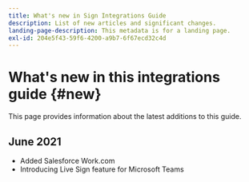 ```yaml
---
title: What's new in Sign Integrations Guide
description: List of new articles and significant changes.
landing-page-description: This metadata is for a landing page.
exl-id: 204e5f43-59f6-4200-a9b7-6f67ecd32c4d
---
```

# What's new in this integrations guide {#new}

This page provides information about the latest additions to this guide. 

## June 2021

* Added Salesforce Work.com
* Introducing Live Sign feature for Microsoft Teams



